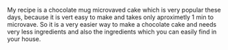 My recipe is a chocolate mug microvaved cake which is very popular these days, because it is vert easy to make and takes only aproximetly 1 min to microvave. So it is a very easier way to make a chocolate cake and needs very less ingredients and also the ingredients which you can easily find in your house.
